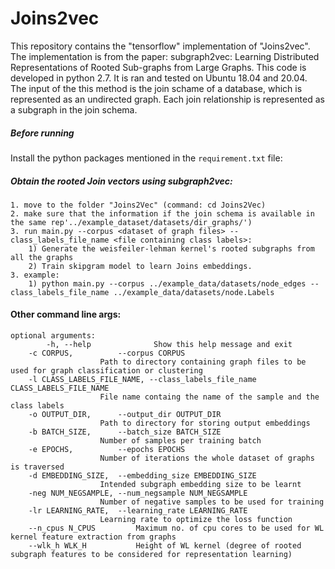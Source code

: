 # Joins2vec

This repository contains the "tensorflow" implementation of "Joins2vec". The implementation is from the paper: subgraph2vec: Learning Distributed Representations of Rooted Sub-graphs from Large Graphs.
This code is developed in python 2.7. It is ran and tested on Ubuntu 18.04 and 20.04.
The input of the this method is the join schame of a database, which is represented as an undirected graph.
Each join relationship is represented as a subgraph in the join schema.

##### Before running
Install the python packages mentioned in the `requirement.txt` file:


#####  Obtain the rooted Join vectors using subgraph2vec:
	1. move to the folder "Joins2Vec" (command: cd Joins2Vec)
	2. make sure that the information if the join schema is available in the same rep'../example_dataset/datasets/dir_graphs/')
	3. run main.py --corpus <dataset of graph files> --class_labels_file_name <file containing class labels>:
		1) Generate the weisfeiler-lehman kernel's rooted subgraphs from all the graphs 
		2) Train skipgram model to learn Joins embeddings. 
	3. example: 
		1) python main.py --corpus ../example_data/datasets/node_edges --class_labels_file_name ../example_data/datasets/node.Labels
	

#### Other command line args:
	optional arguments:
	        -h, --help              Show this help message and exit
		-c CORPUS,          --corpus CORPUS
				        Path to directory containing graph files to be used for graph classification or clustering
		-l CLASS_LABELS_FILE_NAME, --class_labels_file_name CLASS_LABELS_FILE_NAME
				        File name containg the name of the sample and the class labels
		-o OUTPUT_DIR,      --output_dir OUTPUT_DIR
				        Path to directory for storing output embeddings
		-b BATCH_SIZE,      --batch_size BATCH_SIZE
				        Number of samples per training batch
		-e EPOCHS,          --epochs EPOCHS
				        Number of iterations the whole dataset of graphs is traversed
		-d EMBEDDING_SIZE,  --embedding_size EMBEDDING_SIZE
				        Intended subgraph embedding size to be learnt
		-neg NUM_NEGSAMPLE, --num_negsample NUM_NEGSAMPLE
				        Number of negative samples to be used for training
		-lr LEARNING_RATE,  --learning_rate LEARNING_RATE
				        Learning rate to optimize the loss function
		--n_cpus N_CPUS         Maximum no. of cpu cores to be used for WL kernel feature extraction from graphs
		--wlk_h WLK_H           Height of WL kernel (degree of rooted subgraph features to be considered for representation learning)
